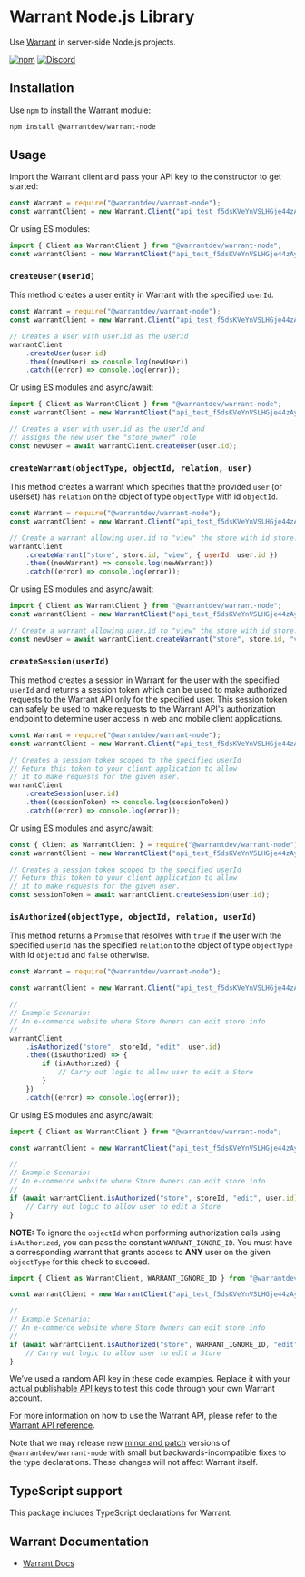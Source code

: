 # Warrant Node.js Library

Use [Warrant](https://warrant.dev/) in server-side Node.js projects.

[![npm](https://img.shields.io/npm/v/@warrantdev/warrant-node)](https://www.npmjs.com/package/@warrantdev/warrant-node)
[![Discord](https://img.shields.io/discord/865661082203193365?label=discord)](https://discord.gg/QNCMKWzqET)

## Installation

Use `npm` to install the Warrant module:

```sh
npm install @warrantdev/warrant-node
```

## Usage
Import the Warrant client and pass your API key to the constructor to get started:
```js
const Warrant = require("@warrantdev/warrant-node");
const warrantClient = new Warrant.Client("api_test_f5dsKVeYnVSLHGje44zAygqgqXiLJBICbFzCiAg1E=");
```
Or using ES modules:
```js
import { Client as WarrantClient } from "@warrantdev/warrant-node";
const warrantClient = new WarrantClient("api_test_f5dsKVeYnVSLHGje44zAygqgqXiLJBICbFzCiAg1E=");
```

### `createUser(userId)`
This method creates a user entity in Warrant with the specified `userId`.
```js
const Warrant = require("@warrantdev/warrant-node");
const warrantClient = new Warrant.Client("api_test_f5dsKVeYnVSLHGje44zAygqgqXiLJBICbFzCiAg1E=");

// Creates a user with user.id as the userId
warrantClient
    .createUser(user.id)
    .then((newUser) => console.log(newUser))
    .catch((error) => console.log(error));
```
Or using ES modules and async/await:
```js
import { Client as WarrantClient } from "@warrantdev/warrant-node";
const warrantClient = new WarrantClient("api_test_f5dsKVeYnVSLHGje44zAygqgqXiLJBICbFzCiAg1E=");

// Creates a user with user.id as the userId and
// assigns the new user the "store_owner" role
const newUser = await warrantClient.createUser(user.id);
```

### `createWarrant(objectType, objectId, relation, user)`

This method creates a warrant which specifies that the provided `user` (or userset) has `relation` on the object of type `objectType` with id `objectId`.
```js
const Warrant = require("@warrantdev/warrant-node");
const warrantClient = new Warrant.Client("api_test_f5dsKVeYnVSLHGje44zAygqgqXiLJBICbFzCiAg1E=");

// Create a warrant allowing user.id to "view" the store with id store.id
warrantClient
    .createWarrant("store", store.id, "view", { userId: user.id })
    .then((newWarrant) => console.log(newWarrant))
    .catch((error) => console.log(error));
```
Or using ES modules and async/await:
```js
import { Client as WarrantClient } from "@warrantdev/warrant-node";
const warrantClient = new WarrantClient("api_test_f5dsKVeYnVSLHGje44zAygqgqXiLJBICbFzCiAg1E=");

// Create a warrant allowing user.id to "view" the store with id store.id
const newUser = await warrantClient.createWarrant("store", store.id, "view", user.id);
```

### `createSession(userId)`
This method creates a session in Warrant for the user with the specified `userId` and returns a session token which can be used to make authorized requests to the Warrant API only for the specified user. This session token can safely be used to make requests to the Warrant API's authorization endpoint to determine user access in web and mobile client applications.

```js
const Warrant = require("@warrantdev/warrant-node");
const warrantClient = new Warrant.Client("api_test_f5dsKVeYnVSLHGje44zAygqgqXiLJBICbFzCiAg1E=");

// Creates a session token scoped to the specified userId
// Return this token to your client application to allow
// it to make requests for the given user.
warrantClient
    .createSession(user.id)
    .then((sessionToken) => console.log(sessionToken))
    .catch((error) => console.log(error));
```
Or using ES modules and async/await:
```js
const { Client as WarrantClient } = require("@warrantdev/warrant-node");
const warrantClient = new WarrantClient("api_test_f5dsKVeYnVSLHGje44zAygqgqXiLJBICbFzCiAg1E=");

// Creates a session token scoped to the specified userId
// Return this token to your client application to allow
// it to make requests for the given user.
const sessionToken = await warrantClient.createSession(user.id);
```

### `isAuthorized(objectType, objectId, relation, userId)`

This method returns a `Promise` that resolves with `true` if the user with the specified `userId` has the specified `relation` to the object of type `objectType` with id `objectId` and `false` otherwise.

```js
const Warrant = require("@warrantdev/warrant-node");

const warrantClient = new Warrant.Client("api_test_f5dsKVeYnVSLHGje44zAygqgqXiLJBICbFzCiAg1E=");

//
// Example Scenario:
// An e-commerce website where Store Owners can edit store info
//
warrantClient
    .isAuthorized("store", storeId, "edit", user.id)
    .then((isAuthorized) => {
        if (isAuthorized) {
            // Carry out logic to allow user to edit a Store
        }
    })
    .catch((error) => console.log(error));
```
Or using ES modules and async/await:
```js
import { Client as WarrantClient } from "@warrantdev/warrant-node";

const warrantClient = new WarrantClient("api_test_f5dsKVeYnVSLHGje44zAygqgqXiLJBICbFzCiAg1E=");

//
// Example Scenario:
// An e-commerce website where Store Owners can edit store info
//
if (await warrantClient.isAuthorized("store", storeId, "edit", user.id)) {
    // Carry out logic to allow user to edit a Store
}
```

**NOTE:** To ignore the `objectId` when performing authorization calls using `isAuthorized`, you can pass the constant `WARRANT_IGNORE_ID`. You must have a corresponding warrant that grants access to **ANY** user on the given `objectType` for this check to succeed.
```js
import { Client as WarrantClient, WARRANT_IGNORE_ID } from "@warrantdev/warrant-node";

const warrantClient = new WarrantClient("api_test_f5dsKVeYnVSLHGje44zAygqgqXiLJBICbFzCiAg1E=");

//
// Example Scenario:
// An e-commerce website where Store Owners can edit store info
//
if (await warrantClient.isAuthorized("store", WARRANT_IGNORE_ID, "edit", user.id)) {
    // Carry out logic to allow user to edit a Store
}
```

We’ve used a random API key in these code examples. Replace it with your
[actual publishable API keys](https://app.warrant.dev) to
test this code through your own Warrant account.

For more information on how to use the Warrant API, please refer to the
[Warrant API reference](https://docs.warrant.dev).

Note that we may release new [minor and patch](https://semver.org/) versions of
`@warrantdev/warrant-node` with small but backwards-incompatible fixes to the type
declarations. These changes will not affect Warrant itself.

## TypeScript support

This package includes TypeScript declarations for Warrant.

## Warrant Documentation

- [Warrant Docs](https://docs.warrant.dev/)

